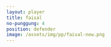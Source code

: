 ```yaml
---
layout: player
title: faisal
no-punggung: 4
position: defender
image: /assets/img/pp/faisal-new.png
---
```

